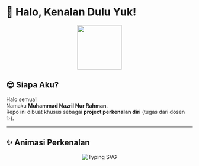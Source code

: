 # 👋 Halo, Kenalan Dulu Yuk!  

<p align="center">
  <img src="https://media.giphy.com/media/hvRJCLFzcasrR4ia7z/giphy.gif" width="120px">
</p>

## 😎 Siapa Aku?
Halo semua!  
Namaku **Muhammad Nazril Nur Rahman**.  
Repo ini dibuat khusus sebagai **project perkenalan diri** (tugas dari dosen ✨).  

---

## ✨ Animasi Perkenalan
<p align="center">
  <img src="https://readme-typing-svg.demolab.com?font=Fira+Code&pause=1000&color=00BFFF&center=true&width=600&lines=Halo%2C+Saya+Nazril!;Mahasiswa+Teknologi+Informasi;Suka+ngoding+%26+belajar+hal+baru;Let's+Connect+%F0%9F%91%8B" alt="Typing SVG" />
</p>
